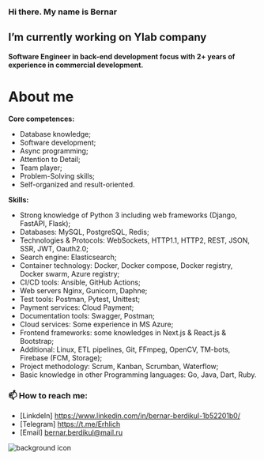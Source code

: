 ### Hi there. My name is Bernar
## I’m currently working on Ylab company

**Software Engineer in back-end development focus with 2+ years of experience in commercial development.**

# About me

**Core competences:**
* Database knowledge;
* Software development;
* Async programming;
* Attention to Detail;
* Team player;
* Problem-Solving skills;
* Self-organized and result-oriented.

**Skills:**
* Strong knowledge of Python 3 including web frameworks (Django, FastAPI, Flask);
* Databases: MySQL, PostgreSQL, Redis;
* Technologies & Protocols: WebSockets, HTTP1.1, HTTP2, REST, JSON, SSR, JWT, Oauth2.0;
* Search engine: Elasticsearch;
* Container technology: Docker, Docker compose, Docker registry, Docker swarm, Azure registry;
* CI/CD tools: Ansible, GitHub Actions;
* Web servers Nginx, Gunicorn, Daphne;
* Test tools: Postman, Pytest, Unittest;
* Payment services: Cloud Payment;
* Documentation tools: Swagger, Postman;
* Cloud services: Some experience in MS Azure;
* Frontend frameworks: some knowledges in Next.js & React.js & Bootstrap;
* Additional: Linux, ETL pipelines, Git, FFmpeg, OpenCV, TM-bots, Firebase (FCM, Storage);
* Project methodology: Scrum, Kanban, Scrumban, Waterflow;
* Basic knowledge in other Programming languages: Go, Java, Dart, Ruby.


### 📫 How to reach me:
* [LinkdeIn] https://www.linkedin.com/in/bernar-berdikul-1b52201b0/
* [Telegram] https://t.me/Erhlich
* [Email] bernar.berdikul@mail.ru

![background icon](https://anitube.neko.run/thumbnail/G73STijLxrPY.png)

<!--
**BernarBerdikul/BernarBerdikul** is a ✨ _special_ ✨ repository because its `README.md` (this file) appears on your GitHub profile.

Here are some ideas to get you started:

- 🔭 I’m currently working on ...
- 🌱 I’m currently learning ...
- 👯 I’m looking to collaborate on ...
- 🤔 I’m looking for help with ...
- 💬 Ask me about ...
- 📫 How to reach me: ...
- 😄 Pronouns: ...
- ⚡ Fun fact: ...
-->

